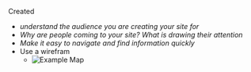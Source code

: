 Created

- *understand the audience you are creating your site for*
 - *Why are people coming to your site? What is drawing their attention*
- *Make it easy to navigate and find information quickly* 
 - Use a wirefram
   - ![Example Map](https://cdn.discordapp.com/attachments/631532080429400087/717452834034942034/image0.jpg)
